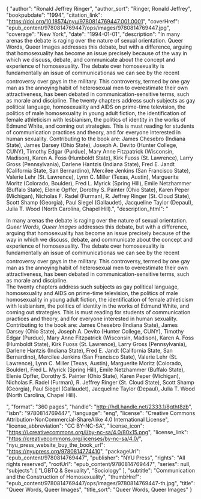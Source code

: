 {
  "author": "Ronald Jeffrey Ringer",
  "author_sort": "Ringer, Ronald Jeffrey",
  "bookpubdate": "1994",
  "citation_link": "https://doi.org/10.18574/nyu/9780814769447.001.0001",
  "coverHref": "epub_content/9780814769447/ops/images/9780814769447.jpg",
  "coverage": "New York",
  "date": "1994-01-01",
  "description": "In many arenas the debate is raging over the nature of sexual orientation.  Queer Words, Queer Images addresses this debate, but with a difference, arguing that homosexuality has become an issue precisely because of the way in which we discuss, debate, and communicate about the concept and experience of homosexuality.  The debate over homosexuality is fundamentally an issue of communication&#151;as we can see by the recent controversy over gays in the military.  This controversy, termed by one gay man as the annoying habit of heterosexual men to overestimate their own attractiveness, has been debated in communication-sensitive terms, such as morale and discipline. The twenty chapters address such subjects as gay political language, homosexuality and AIDS on prime-time television, the politics of male homosexuality in young adult fiction, the identification of female athleticism with lesbianism, the politics of identity in the works of Edmund White, and coming out strategies. This is must reading for students of communication practices and theory, and for everyone interested in human sexuality. Contributing to the book are:  James Chesebro (Indiana State), James Darsey (Ohio State), Joseph A. Devito (Hunter College, CUNY), Timothy Edgar (Purdue), Mary Anne Fitzpatrick (Wisconsin, Madison), Karen A. Foss (Humboldt State), Kirk Fuoss (St. Lawrence), Larry Gross (Pennsylvania), Darlene Hantzis (Indiana State), Fred E. Jandt (California State, San Bernardino), Mercilee Jenkins (San Francisco State), Valerie Lehr (St. Lawrence), Lynn C. Miller (Texas, Austin), Marguerite Moritz (Colorado, Boulder), Fred L. Myrick (Spring Hill), Emile Netzhammer (Buffalo State), Elenie Opffer, Dorothy S. Painter (Ohio State), Karen Peper (Michigan), Nicholas F. Radel (Furman), R. Jeffrey Ringer (St. Cloud State), Scott Shamp (Georgia), Paul Siegel (Gallaudet), Jacqueline Taylor (Depaul), Julia T. Wood (North Carolina, Chapel Hill).",
  "description_html": "<p>In many arenas the debate is raging over the nature of sexual orientation.  <i>Queer Words, Queer Images</i> addresses this debate, but with a difference, arguing that homosexuality has become an issue precisely because of the way in which we discuss, debate, and communicate about the concept and experience of homosexuality.  The debate over homosexuality is fundamentally an issue of communication&#151;as we can see by the recent controversy over gays in the military.  This controversy, termed by one gay man as the annoying habit of heterosexual men to overestimate their own attractiveness, has been debated in communication-sensitive terms, such as morale and discipline.<br> The twenty chapters address such subjects as gay political language, homosexuality and AIDS on prime-time television, the politics of male homosexuality in young adult fiction, the identification of female athleticism with lesbianism, the politics of identity in the works of Edmund White, and coming out strategies. This is must reading for students of communication practices and theory, and for everyone interested in human sexuality.<br> Contributing to the book are:  James Chesebro (Indiana State), James Darsey (Ohio State), Joseph A. Devito (Hunter College, CUNY), Timothy Edgar (Purdue), Mary Anne Fitzpatrick (Wisconsin, Madison), Karen A. Foss (Humboldt State), Kirk Fuoss (St. Lawrence), Larry Gross (Pennsylvania), Darlene Hantzis (Indiana State), Fred E. Jandt (California State, San Bernardino), Mercilee Jenkins (San Francisco State), Valerie Lehr (St. Lawrence), Lynn C. Miller (Texas, Austin), Marguerite Moritz (Colorado, Boulder), Fred L. Myrick (Spring Hill), Emile Netzhammer (Buffalo State), Elenie Opffer, Dorothy S. Painter (Ohio State), Karen Peper (Michigan), Nicholas F. Radel (Furman), R. Jeffrey Ringer (St. Cloud State), Scott Shamp (Georgia), Paul Siegel (Gallaudet), Jacqueline Taylor (Depaul), Julia T. Wood (North Carolina, Chapel Hill).</p>",
  "format": "360 pages",
  "handle": "http://hdl.handle.net/2333.1/8gtht8zb",
  "isbn": "9780814769447",
  "language": "eng",
  "license": "Creative Commons Attribution-NonCommercial-ShareAlike 4.0 International License",
  "license_abbreviation": "CC BY-NC-SA",
  "license_icon": "https://i.creativecommons.org/l/by-nc-sa/4.0/80x15.png",
  "license_link": "https://creativecommons.org/licenses/by-nc-sa/4.0/",
  "nyu_press_website_buy_the_book_url": "https://nyupress.org/9780814774410",
  "packageUrl": "epub_content/9780814769447",
  "publisher": "NYU Press",
  "rights": "All rights reserved",
  "rootUrl": "epub_content/9780814769447",
  "series": null,
  "subjects": [
    "LGBTQ & Sexuality",
    "Sociology"
  ],
  "subtitle": "Communication and the Construction of Homosexuality",
  "thumbHref": "epub_content/9780814769447/ops/images/9780814769447-th.jpg",
  "title": "Queer Words, Queer Images",
  "title_sort": "Queer Words, Queer Images"
}
